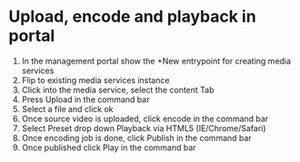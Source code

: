 # Upload, encode and playback in portal
1. In the management portal show the +New entrypoint for creating media services
2. Flip to existing media services instance
3. Click into the media service, select the content Tab
4. Press Upload in the command bar
5. Select a file and click ok
6. Once source video is uploaded, click encode in the command bar
7. Select Preset drop down Playback via HTML5 (IE/Chrome/Safari) 
8. Once encoding job is done, click Publish in the command bar
9. Once published click Play in the command bar
